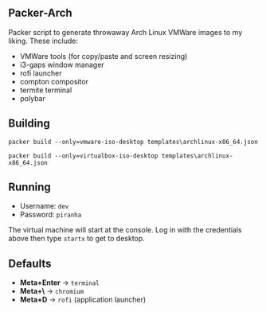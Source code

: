 ## Packer-Arch

Packer script to generate throwaway Arch Linux VMWare images to my liking. These include:
  * VMWare tools (for copy/paste and screen resizing)
  * i3-gaps window manager
  * rofi launcher
  * compton compositor
  * termite terminal
  * polybar

## Building
```
packer build --only=vmware-iso-desktop templates\archlinux-x86_64.json

packer build --only=virtualbox-iso-desktop templates\archlinux-x86_64.json
```

## Running
* Username: `dev`
* Password: `piranha`

The virtual machine will start at the console. Log in with the credentials above then type `startx` to get to desktop.

## Defaults

* **Meta+Enter** -> `terminal`
* **Meta+\\** -> `chromium`
* **Meta+D** -> `rofi` (application launcher)
